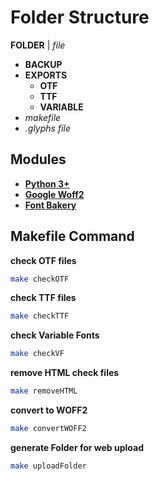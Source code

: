 # Folder Structure
**FOLDER** | *file*

- **BACKUP**
- **EXPORTS**
  - **OTF**
  - **TTF**
  - **VARIABLE**
- *makefile*
- *.glyphs file*

## Modules
- [**Python 3+**](https://www.python.org/)
- [**Google Woff2**](https://github.com/google/woff2)
- [**Font Bakery**](https://github.com/googlefonts/fontbakery)

## Makefile Command
**check OTF files**
``` bash
make checkOTF
```

**check TTF files**
``` bash
make checkTTF
```

**check Variable Fonts**
``` bash
make checkVF
```

**remove HTML check files**
``` bash
make removeHTML
```

**convert to WOFF2**
``` bash
make convertWOFF2
```

**generate Folder for web upload**
``` bash
make uploadFolder
```
